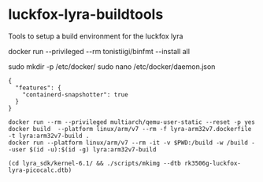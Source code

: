 # luckfox-lyra-buildtools
Tools to setup a build environment for the luckfox lyra


 docker run --privileged --rm tonistiigi/binfmt --install all

sudo mkdir -p /etc/docker/
sudo nano /etc/docker/daemon.json

```
{
  "features": {
    "containerd-snapshotter": true
  }
}
```

```
docker run --rm --privileged multiarch/qemu-user-static --reset -p yes
docker build  --platform linux/arm/v7 --rm -f lyra-arm32v7.dockerfile -t lyra:arm32v7-build .
docker run --platform linux/arm/v7 --rm -it -v $PWD:/build -w /build --user $(id -u):$(id -g) lyra:arm32v7-build
```

```
(cd lyra_sdk/kernel-6.1/ && ./scripts/mkimg --dtb rk3506g-luckfox-lyra-picocalc.dtb)
```

